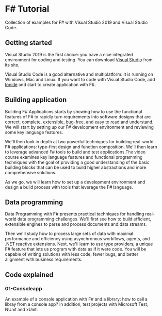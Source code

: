 # F# Tutorial

Collection of examples for F# with Visual Studio 2019 and Visual Studio Code.

## Getting started
Visual Studio 2019 is the first choice: you have a nice integrated environment for coding and testing. You can download [Visual Studio](https://visualstudio.microsoft.com/) from its site.

Visual Studio Code is a good alternative and multiplatform: it is running on Windows, Mac and Linux. If you want to code with Visual Studio Code, add [Ionide](http://ionide.io/) and start to create application with F#.

## Building application
Building F# Applications starts by showing how to use the functional features of F# to rapidly turn requirements into software designs that are correct, complete, extensible, bug-free, and easy to read and understand. We will start by setting up our F# development environment and reviewing some key language features. 

We'll then look in depth at two powerful techniques for building real-world F# applications: type-first design and function composition. We'll then learn to leverage advanced F# tools to build and test applications.The video course examines key language features and functional programming techniques with the goal of providing a good understanding of the basic building blocks that can be used to build higher abstractions and more comprehensive solutions. 

As we go, we will learn how to set up a development environment and design a build process with tools that leverage the F# language.

## Data programming
Data Programming with F# presents practical techniques for handling real-world data programming challenges. We'll first see how to build efficient, extensible engines to parse and process documents and data streams. 

Then we'll study how to process large sets of data with maximal performance and efficiency using asynchronous workflows, agents, and .NET reactive extensions. Next, we'll learn to use type providers, a unique F# feature that lets us program with data as if it were code. You will be capable of writing solutions with less code, fewer bugs, and better alignment with business requirements.

## Code explained

### 01-Consoleapp
An example of a console application with F# and a library: how to call a libray from a console app? In addition, test projects with Microsoft Test, NUnit and xUnit.
